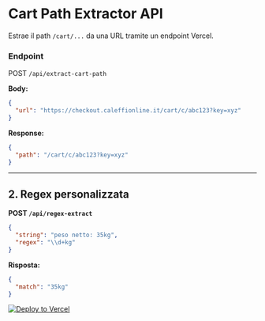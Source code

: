 # Cart Path Extractor API

Estrae il path `/cart/...` da una URL tramite un endpoint Vercel.

### Endpoint

POST `/api/extract-cart-path`

**Body:**
```json
{
  "url": "https://checkout.caleffionline.it/cart/c/abc123?key=xyz"
}
```

**Response:**
```json
{
  "path": "/cart/c/abc123?key=xyz"
}
```

---

## 2. Regex personalizzata

**POST `/api/regex-extract`**
```json
{
  "string": "peso netto: 35kg",
  "regex": "\\d+kg"
}
```

**Risposta:**
```json
{
  "match": "35kg"
}
```



[![Deploy to Vercel](https://vercel.com/button)](https://vercel.com/new/clone?repository-url=https://github.com/TUO-USERNAME/vercel-cart-path-api)
